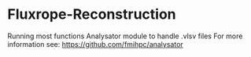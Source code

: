 # Fluxrope-Reconstruction
Running most functions Analysator module to handle .vlsv files
For more information see: https://github.com/fmihpc/analysator 
